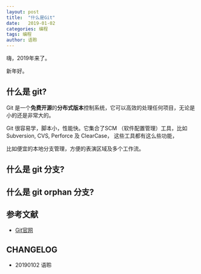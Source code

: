 ```yaml
---
layout: post
title:  "什么是Git"
date:   2019-01-02
categories: 编程
tags: 编程
author: 语聆
---
```


嗨，2019年来了。

新年好。




## 什么是 git?

Git 是一个**免费开源**的**分布式版本**控制系统，它可以高效的处理任何项目，无论是小的还是非常大的。

Git 很容易学，脚本小，性能快。它集合了SCM （软件配置管理）工具，比如Subversion, CVS, Perforce 及 ClearCase， 这些工具都有这么些功能，

比如便宜的本地分支管理，方便的表演区域及多个工作流。


## 什么是 git 分支?



## 什么是 git orphan 分支?


## 参考文献

 + [Git官网](https://git-scm.com/)

## CHANGELOG

- 20190102 语聆
